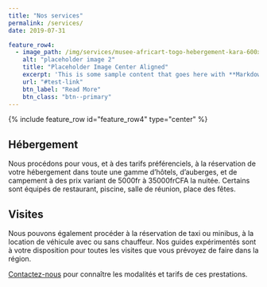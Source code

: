 ```yaml
---
title: "Nos services"
permalink: /services/
date: 2019-07-31

feature_row4:
  - image_path: /img/services/musee-africart-togo-hebergement-kara-600x337.jpg
    alt: "placeholder image 2"
    title: "Placeholder Image Center Aligned"
    excerpt: 'This is some sample content that goes here with **Markdown** formatting. Centered with `type="center"`'
    url: "#test-link"
    btn_label: "Read More"
    btn_class: "btn--primary"
---
```


{% include feature_row id="feature_row4" type="center" %}

## Hébergement

Nous procédons pour vous, et à des tarifs préférenciels, à la réservation de votre hébergement dans toute une gamme d’hôtels, d’auberges, et de campement à des prix variant de 5000fr à 35000frCFA la nuitée.
Certains sont équipés de restaurant, piscine, salle de réunion, place des fêtes.

## Visites

Nous pouvons également procéder à la réservation de taxi ou minibus, à la location de véhicule avec ou sans chauffeur.
Nos guides expérimentés sont à votre disposition pour toutes les visites que vous prévoyez de faire dans la région.

[Contactez-nous](../contact/) pour connaître les modalités et tarifs de ces prestations.
